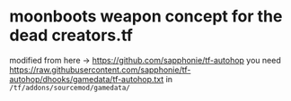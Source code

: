 # moonboots weapon concept for the dead creators.tf


modified from here -> https://github.com/sapphonie/tf-autohop
you need https://raw.githubusercontent.com/sapphonie/tf-autohop/dhooks/gamedata/tf-autohop.txt in `/tf/addons/sourcemod/gamedata/`
